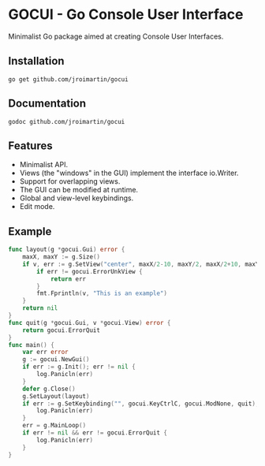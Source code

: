 # GOCUI - Go Console User Interface

Minimalist Go package aimed at creating Console User Interfaces.

## Installation

`go get github.com/jroimartin/gocui`

## Documentation

`godoc github.com/jroimartin/gocui`

## Features

* Minimalist API.
* Views (the "windows" in the GUI) implement the interface io.Writer.
* Support for overlapping views.
* The GUI can be modified at runtime.
* Global and view-level keybindings.
* Edit mode.

## Example

```go
func layout(g *gocui.Gui) error {
	maxX, maxY := g.Size()
	if v, err := g.SetView("center", maxX/2-10, maxY/2, maxX/2+10, maxY/2+2); err != nil {
		if err != gocui.ErrorUnkView {
			return err
		}
		fmt.Fprintln(v, "This is an example")
	}
	return nil
}
func quit(g *gocui.Gui, v *gocui.View) error {
	return gocui.ErrorQuit
}
func main() {
	var err error
	g := gocui.NewGui()
	if err := g.Init(); err != nil {
		log.Panicln(err)
	}
	defer g.Close()
	g.SetLayout(layout)
	if err := g.SetKeybinding("", gocui.KeyCtrlC, gocui.ModNone, quit); err != nil {
		log.Panicln(err)
	}
	err = g.MainLoop()
	if err != nil && err != gocui.ErrorQuit {
		log.Panicln(err)
	}
}
```
